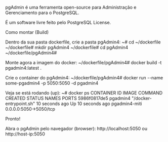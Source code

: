pgAdmin é uma ferramenta open-source para Administração e Gerenciamento para o PostgreSQL. 
 
É um software livre feito pelo PostgreSQL License. 
 
Como montar (Build) 
 
Dentro da sua pasta dockerfile, crie a pasta pgAdmin4: 
~# cd ~/dockerfile 
~/dockerfile# mkdir pgAdmin4 
~/dockerfile# cd pgAdmin4 
~/dockerfile/pgAdmin4# 
 
Monte agora a imagem do docker: 
~/dockerfile/pgAdmin4# docker build -t pgadmin4:latest . 
 
Crie o container do pgAdmin4: 
~/dockerfile/pgAdmin4# docker run --name some-pgadmin4 -p 5050:5050 -d pgadmin4 
 
Veja se está rodando (up): 
~# docker ps 
CONTAINER ID   IMAGE            COMMAND              CREATED           STATUS           NAMES              PORTS 
5986f0817de5  pgadmin4  "/docker-entrypoint.sh"   10 seconds ago   Up 10 seconds ago pgadmin4-miti 0.0.0.0:5050->5050/tcp 
 
Pronto! 
 
Abra o pgAdmin pelo navegador (browser): 
http://localhost:5050 ou http://host-ip:5050
